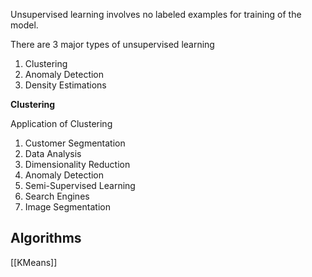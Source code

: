 Unsupervised learning involves no labeled examples for training of the model.

There are 3 major types of unsupervised learning
1. Clustering
2. Anomaly Detection
3. Density Estimations

**Clustering**

Application of Clustering
1. Customer Segmentation
2. Data Analysis
3. Dimensionality Reduction
4. Anomaly Detection
5. Semi-Supervised Learning
6. Search Engines
7. Image Segmentation

## Algorithms

[[KMeans]]

